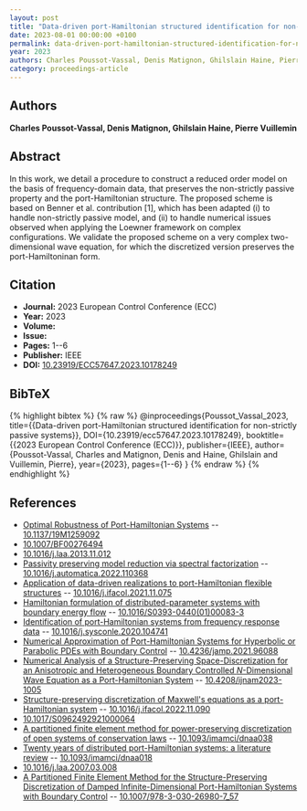 ```yaml
---
layout: post
title: "Data-driven port-Hamiltonian structured identification for non-strictly passive systems"
date: 2023-08-01 00:00:00 +0100
permalink: data-driven-port-hamiltonian-structured-identification-for-non-strictly-passive-systems
year: 2023
authors: Charles Poussot-Vassal, Denis Matignon, Ghilslain Haine, Pierre Vuillemin
category: proceedings-article
---
```

 
## Authors
**Charles Poussot-Vassal, Denis Matignon, Ghilslain Haine, Pierre Vuillemin**
 
## Abstract
In this work, we detail a procedure to construct a reduced order model on the basis of frequency-domain data, that preserves the non-strictly passive property and the port-Hamiltonian structure. The proposed scheme is based on Benner et al. contribution [1], which has been adapted (i) to handle non-strictly passive model, and (ii) to handle numerical issues observed when applying the Loewner framework on complex configurations. We validate the proposed scheme on a very complex two-dimensional wave equation, for which the discretized version preserves the port-Hamiltoninan form.
 
## Citation
- **Journal:** 2023 European Control Conference (ECC)
- **Year:** 2023
- **Volume:** 
- **Issue:** 
- **Pages:** 1--6
- **Publisher:** IEEE
- **DOI:** [10.23919/ECC57647.2023.10178249](https://doi.org/10.23919/ECC57647.2023.10178249)
 
## BibTeX
{% highlight bibtex %}
{% raw %}
@inproceedings{Poussot_Vassal_2023,
  title={{Data-driven port-Hamiltonian structured identification for non-strictly passive systems}},
  DOI={10.23919/ecc57647.2023.10178249},
  booktitle={{2023 European Control Conference (ECC)}},
  publisher={IEEE},
  author={Poussot-Vassal, Charles and Matignon, Denis and Haine, Ghilslain and Vuillemin, Pierre},
  year={2023},
  pages={1--6}
}
{% endraw %}
{% endhighlight %}
 
## References
- [Optimal Robustness of Port-Hamiltonian Systems](optimal-robustness-of-port-hamiltonian-systems) -- [10.1137/19M1259092](https://doi.org/10.1137/19M1259092)
- [10.1007/BF00276494](https://doi.org/10.1007/BF00276494)
- [10.1016/j.laa.2013.11.012](https://doi.org/10.1016/j.laa.2013.11.012)
- [Passivity preserving model reduction via spectral factorization](passivity-preserving-model-reduction-via-spectral-factorization) -- [10.1016/j.automatica.2022.110368](https://doi.org/10.1016/j.automatica.2022.110368)
- [Application of data-driven realizations to port-Hamiltonian flexible structures](application-of-data-driven-realizations-to-port-hamiltonian-flexible-structures) -- [10.1016/j.ifacol.2021.11.075](https://doi.org/10.1016/j.ifacol.2021.11.075)
- [Hamiltonian formulation of distributed-parameter systems with boundary energy flow](hamiltonian-formulation-of-distributed-parameter-systems-with-boundary-energy-flow) -- [10.1016/S0393-0440(01)00083-3](https://doi.org/10.1016/S0393-0440(01)00083-3)
- [Identification of port-Hamiltonian systems from frequency response data](identification-of-port-hamiltonian-systems-from-frequency-response-data) -- [10.1016/j.sysconle.2020.104741](https://doi.org/10.1016/j.sysconle.2020.104741)
- [Numerical Approximation of Port-Hamiltonian Systems for Hyperbolic or Parabolic PDEs with Boundary Control](numerical-approximation-of-port-hamiltonian-systems-for-hyperbolic-or-parabolic-pdes-with-boundary-control) -- [10.4236/jamp.2021.96088](https://doi.org/10.4236/jamp.2021.96088)
- [Numerical Analysis of a Structure-Preserving Space-Discretization for an Anisotropic and Heterogeneous Boundary Controlled $N$-Dimensional Wave Equation as a Port-Hamiltonian System](numerical-analysis-of-a-structure-preserving-space-discretization-for-an-anisotropic-and-heterogeneous-boundary-controlled-n-dimensional-wave-equation-as-a-port-hamiltonian-system) -- [10.4208/ijnam2023-1005](https://doi.org/10.4208/ijnam2023-1005)
- [Structure-preserving discretization of Maxwell's equations as a port-Hamiltonian system](structure-preserving-discretization-of-maxwell-s-equations-as-a-port-hamiltonian-system) -- [10.1016/j.ifacol.2022.11.090](https://doi.org/10.1016/j.ifacol.2022.11.090)
- [10.1017/S0962492921000064](https://doi.org/10.1017/S0962492921000064)
- [A partitioned finite element method for power-preserving discretization of open systems of conservation laws](a-partitioned-finite-element-method-for-power-preserving-discretization-of-open-systems-of-conservation-laws) -- [10.1093/imamci/dnaa038](https://doi.org/10.1093/imamci/dnaa038)
- [Twenty years of distributed port-Hamiltonian systems: a literature review](twenty-years-of-distributed-port-hamiltonian-systems-a-literature-review) -- [10.1093/imamci/dnaa018](https://doi.org/10.1093/imamci/dnaa018)
- [10.1016/j.laa.2007.03.008](https://doi.org/10.1016/j.laa.2007.03.008)
- [A Partitioned Finite Element Method for the Structure-Preserving Discretization of Damped Infinite-Dimensional Port-Hamiltonian Systems with Boundary Control](a-partitioned-finite-element-method-for-the-structure-preserving-discretization-of-damped-infinite-dimensional-port-hamiltonian-systems-with-boundary-control) -- [10.1007/978-3-030-26980-7_57](https://doi.org/10.1007/978-3-030-26980-7_57)

